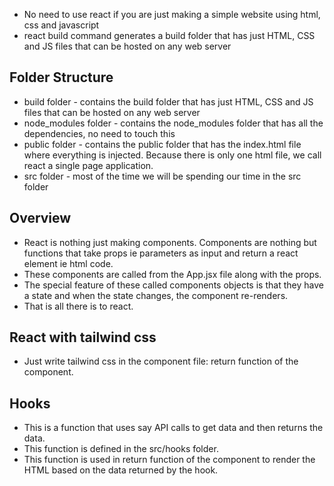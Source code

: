 - No need to use react if you are just making a simple website using html, css and javascript
- react build command generates a build folder that has just HTML, CSS and JS files that can be hosted on any web server

## Folder Structure

- build folder - contains the build folder that has just HTML, CSS and JS files that can be hosted on any web server
- node_modules folder - contains the node_modules folder that has all the dependencies, no need to touch this
- public folder - contains the public folder that has the index.html file where everything is injected. Because there is only one html file, we call react a single page application.
- src folder - most of the time we will be spending our time in the src folder

## Overview

- React is nothing just making components. Components are nothing but functions that take props ie parameters as input and return a react element ie html code.
- These components are called from the App.jsx file along with the props.
- The special feature of these called components objects is that they have a state and when the state changes, the component re-renders.
- That is all there is to react.

## React with tailwind css

- Just write tailwind css in the component file: return function of the component.

## Hooks

- This is a function that uses say API calls to get data and then returns the data.
- This function is defined in the src/hooks folder.
- This function is used in return function of the component to render the HTML based on the data returned by the hook.
